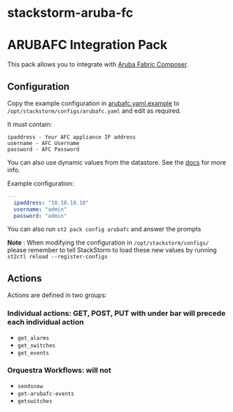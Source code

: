 # stackstorm-aruba-fc
# ARUBAFC Integration Pack
This pack allows you to integrate with
[Aruba Fabric Composer](https://www.arubanetworks.com/products/switches/core-and-data-center/fabric-composer/).

## Configuration
Copy the example configuration in [arubafc.yaml.example](./arubafc.yaml.example) to
`/opt/stackstorm/configs/arubafc.yaml` and edit as required.

It must contain:

```
ipaddress - Your AFC appliance IP address
username - AFC Username
password - AFC Password
```

You can also use dynamic values from the datastore. See the
[docs](https://docs.stackstorm.com/reference/pack_configs.html) for more info.

Example configuration:

```yaml
---
  ipaddress: "10.10.10.10"
  username: "admin"
  password: "admin"
```
You can also run `st2 pack config arubafc` and answer the prompts

**Note** : When modifying the configuration in `/opt/stackstorm/configs/` please
           remember to tell StackStorm to load these new values by running
           `st2ctl reload --register-configs`


## Actions

Actions are defined in two groups:

### Individual actions: GET, POST, PUT with under bar will precede each individual action
* ``get_alarms``
* ``get_switches``
* ``get_events``


### Orquestra Workflows: will not
* ``sendsnow``
* ``get-arubafc-events``
* ``getswitches``

